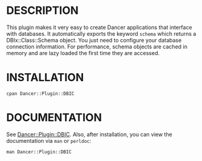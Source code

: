 # DESCRIPTION

This plugin makes it very easy to create Dancer applications that interface
with databases.
It automatically exports the keyword `schema` which returns a
DBIx::Class::Schema object.
You just need to configure your database connection information.
For performance, schema objects are cached in memory
and are lazy loaded the first time they are accessed.

# INSTALLATION

    cpan Dancer::Plugin::DBIC

# DOCUMENTATION

See [Dancer::Plugin::DBIC](https://metacpan.org/module/Dancer::Plugin::DBIC).
Also, after installation, you can view the documentation via `man` or `perldoc`:

    man Dancer::Plugin::DBIC
